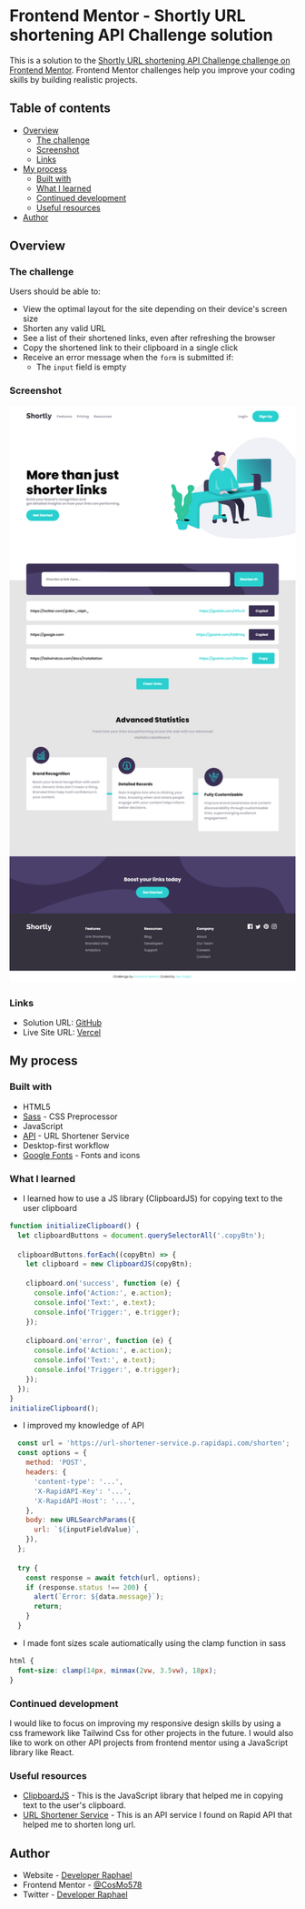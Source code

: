 # Frontend Mentor - Shortly URL shortening API Challenge solution

This is a solution to the [Shortly URL shortening API Challenge challenge on Frontend Mentor](https://www.frontendmentor.io/challenges/url-shortening-api-landing-page-2ce3ob-G). Frontend Mentor challenges help you improve your coding skills by building realistic projects.

## Table of contents

- [Overview](#overview)
  - [The challenge](#the-challenge)
  - [Screenshot](#screenshot)
  - [Links](#links)
- [My process](#my-process)
  - [Built with](#built-with)
  - [What I learned](#what-i-learned)
  - [Continued development](#continued-development)
  - [Useful resources](#useful-resources)
- [Author](#author)

## Overview

### The challenge

Users should be able to:

- View the optimal layout for the site depending on their device's screen size
- Shorten any valid URL
- See a list of their shortened links, even after refreshing the browser
- Copy the shortened link to their clipboard in a single click
- Receive an error message when the `form` is submitted if:
  - The `input` field is empty

### Screenshot

![](/Screenshot.png)

### Links

- Solution URL: [GitHub](https://github.com/cosmo578/shortly-url-shortener)
- Live Site URL: [Vercel](https://shortly-url-shortener-raph.vercel.app)

## My process

### Built with

- HTML5
- [Sass](https://sass.com/) - CSS Preprocessor
- JavaScript
- [API](https://rapidapi.com/BigLobster/api/url-shortener-service) - URL Shortener Service
- Desktop-first workflow
- [Google Fonts](https://fonts.google.com/) - Fonts and icons

### What I learned

- I learned how to use a JS library (ClipboardJS) for copying text to the user clipboard

```js
function initializeClipboard() {
  let clipboardButtons = document.querySelectorAll('.copyBtn');

  clipboardButtons.forEach((copyBtn) => {
    let clipboard = new ClipboardJS(copyBtn);

    clipboard.on('success', function (e) {
      console.info('Action:', e.action);
      console.info('Text:', e.text);
      console.info('Trigger:', e.trigger);
    });

    clipboard.on('error', function (e) {
      console.info('Action:', e.action);
      console.info('Text:', e.text);
      console.info('Trigger:', e.trigger);
    });
  });
}
initializeClipboard();
```

- I improved my knowledge of API

```js
  const url = 'https://url-shortener-service.p.rapidapi.com/shorten';
  const options = {
    method: 'POST',
    headers: {
      'content-type': '...',
      'X-RapidAPI-Key': '...',
      'X-RapidAPI-Host': '...',
    },
    body: new URLSearchParams({
      url: `${inputFieldValue}`,
    }),
  };

  try {
    const response = await fetch(url, options);
    if (response.status !== 200) {
      alert(`Error: ${data.message}`);
      return;
    }
  }
```

- I made font sizes scale autiomatically using the clamp function in sass

```css
html {
  font-size: clamp(14px, minmax(2vw, 3.5vw), 18px);
}
```

### Continued development

I would like to focus on improving my responsive design skills by using a css framework like Tailwind Css for other projects in the future. I would also like to work on other API projects from frontend mentor using a JavaScript library like React.

### Useful resources

- [ClipboardJS](https://clipboardjs.com/) - This is the JavaScript library that helped me in copying text to the user's clipboard.
- [URL Shortener Service](https://rapidapi.com/BigLobster/api/url-shortener-service) - This is an API service I found on Rapid API that helped me to shorten long url.

## Author

- Website - [Developer Raphael](https://dev-ralph-portfolio.vercel.app)
- Frontend Mentor - [@CosMo578](https://www.frontendmentor.io/profile/CosMo578)
- Twitter - [Developer Raphael](https://www.twitter.com/@dev_ralph_)
